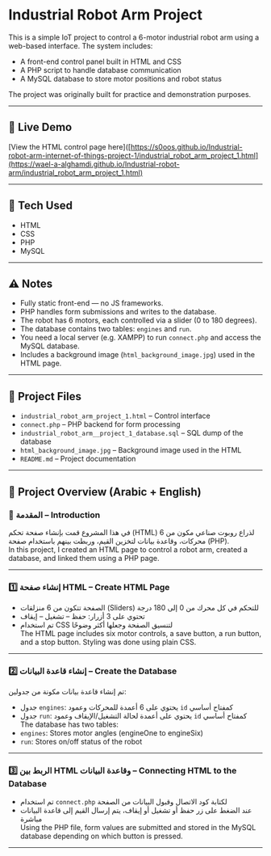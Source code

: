 # Industrial Robot Arm Project

This is a simple IoT project to control a 6-motor industrial robot arm using a web-based interface. The system includes:

- A front-end control panel built in HTML and CSS  
- A PHP script to handle database communication  
- A MySQL database to store motor positions and robot status  

The project was originally built for practice and demonstration purposes.

---

## 🔗 Live Demo  
[View the HTML control page here]([https://s0oos.github.io/Industrial-robot-arm-internet-of-things-project-1/industrial_robot_arm_project_1.html](https://wael-a-alghamdi.github.io/Industrial-robot-arm/industrial_robot_arm_project_1.html)

---

## 🔧 Tech Used  
- HTML  
- CSS  
- PHP  
- MySQL  

---

## ⚠️ Notes  
- Fully static front-end — no JS frameworks.  
- PHP handles form submissions and writes to the database.  
- The robot has 6 motors, each controlled via a slider (0 to 180 degrees).  
- The database contains two tables: `engines` and `run`.  
- You need a local server (e.g. XAMPP) to run `connect.php` and access the MySQL database.  
- Includes a background image (`html_background_image.jpg`) used in the HTML page.

---

## 📁 Project Files  
- `industrial_robot_arm_project_1.html` – Control interface  
- `connect.php` – PHP backend for form processing  
- `industrial_robot_arm__project_1_database.sql` – SQL dump of the database  
- `html_background_image.jpg` – Background image used in the HTML  
- `README.md` – Project documentation  

---

## 🧾 Project Overview (Arabic + English)

### 📌 المقدمة – Introduction

في هذا المشروع قمت بإنشاء صفحة تحكم (HTML) لذراع روبوت صناعي مكون من 6 محركات، وقاعدة بيانات لتخزين القيم، وربطت بينهم باستخدام صفحة (PHP).  
In this project, I created an HTML page to control a robot arm, created a database, and linked them using a PHP page.

---

### 1️⃣ إنشاء صفحة HTML – Create HTML Page

- الصفحة تتكون من 6 منزلقات (Sliders) للتحكم في كل محرك من 0 إلى 180 درجة  
- تحتوي على 3 أزرار: حفظ – تشغيل – إيقاف  
- تم استخدام CSS لتنسيق الصفحة وجعلها أكثر وضوحًا  
The HTML page includes six motor controls, a save button, a run button, and a stop button. Styling was done using plain CSS.

---

### 2️⃣ إنشاء قاعدة البيانات – Create the Database

تم إنشاء قاعدة بيانات مكونة من جدولين:

- جدول `engines`: يحتوي على 6 أعمدة للمحركات وعمود `id` كمفتاح أساسي  
- جدول `run`: يحتوي على أعمدة لحالة التشغيل/الإيقاف وعمود `id` كمفتاح أساسي  
The database has two tables:  
- `engines`: Stores motor angles (engineOne to engineSix)  
- `run`: Stores on/off status of the robot  

---

### 3️⃣ الربط بين HTML وقاعدة البيانات – Connecting HTML to the Database

- تم استخدام `connect.php` لكتابة كود الاتصال وقبول البيانات من الصفحة  
- عند الضغط على زر حفظ أو تشغيل أو إيقاف، يتم إرسال القيم إلى قاعدة البيانات مباشرة  
Using the PHP file, form values are submitted and stored in the MySQL database depending on which button is pressed.

---
